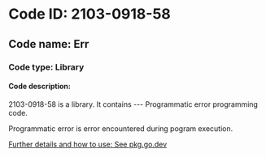 # Code ID: 2103-0918-58

## Code name: Err

### Code type: Library

#### Code description:
2103-0918-58 is a library.
It contains --- Programmatic error programming code.

Programmatic error is error encountered during pogram execution.

[Further details and how to use: See pkg.go.dev](https://pkg.go.dev/github.com/qeetell/err)
